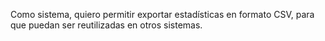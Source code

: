 Como sistema, quiero permitir exportar estadísticas en formato CSV, para que puedan ser reutilizadas en otros sistemas.

